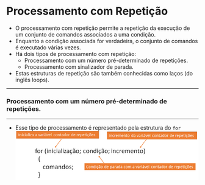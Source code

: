 # Processamento com Repetição
+ O processamento com repetição permite a repetição da execução de um conjunto de comandos associados a uma condição.
+ Enquanto a condição associada for verdadeira, o conjunto de comandos é executado várias vezes.
+ Há dois tipos de processamento com repetição: 
    + Processamento com um número pré-determinado de repetições.
    + Processamento com sinalizador de parada.
+ Estas estruturas de repetição são também conhecidas como laços (do inglês loops).

---
### Processamento com um número pré-determinado de repetições.
---
+ Esse tipo de processamento é representado pela estrutura do ```for```
![for](/markdowns/for.png)

